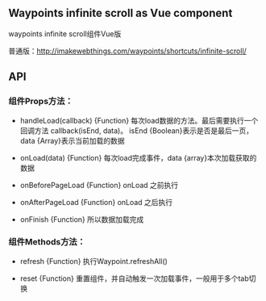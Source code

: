 Waypoints infinite scroll as Vue component
------------------------------------------

waypoints infinite scroll组件Vue版

普通版：http://imakewebthings.com/waypoints/shortcuts/infinite-scroll/

API
---

### 组件Props方法：

-	handleLoad(callback) {Function} 每次load数据的方法。最后需要执行一个回调方法 callback(isEnd, data)。 isEnd {Boolean}表示是否是最后一页，data {Array}表示当前加载的数据

-	onLoad(data) {Function} 每次load完成事件，data {array}本次加载获取的数据

-	onBeforePageLoad {Function} onLoad 之前执行

-	onAfterPageLoad {Function} onLoad 之后执行

-	onFinish {Function} 所以数据加载完成

### 组件Methods方法：

-	refresh {Function} 执行Waypoint.refreshAll()

-	reset {Function} 重置组件，并自动触发一次加载事件，一般用于多个tab切换
